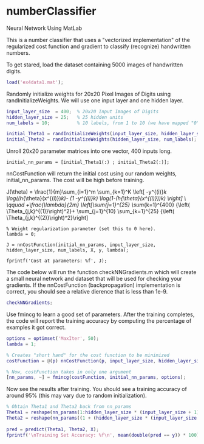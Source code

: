 # numberClassifier

Neural Network Using MatLab 


This is a number classifier that uses a "vectorized implementation" of the regularized cost function and gradient to classify (recognize) handwritten numbers.

To get stared, load the dataset containing 5000 images of handwritten digits.

```Matlab
load('ex4data1.mat');
```

Randomly initialize weights for 20x20 Pixel Images of Digits using randInitializeWeights. We will use one input layer and one hidden layer.

```Matlab
input_layer_size  = 400;  % 20x20 Input Images of Digits
hidden_layer_size = 25;   % 25 hidden units
num_labels = 10;          % 10 labels, from 1 to 10 (we have mapped "0" to label 10)

initial_Theta1 = randInitializeWeights(input_layer_size, hidden_layer_size);
initial_Theta2 = randInitializeWeights(hidden_layer_size, num_labels);
```

Unroll 20x20 parameter matrices into one vector, 400 inputs long.
```
initial_nn_params = [initial_Theta1(:) ; initial_Theta2(:)];
```

nnCostFunction will return the initial cost using our random weights, initial_nn_params. The cost will be high before training.

J(\theta) =
\frac{1}{m}\sum_{i=1}^m
\sum_{k=1}^K 
\left[ -y^{(i)}_k \log((h_{\theta}(x^{(i)})_k)- (1 -y^{(i)}_k) \log(1-(h_{\theta}(x^{(i)}))_k)  \right]
\\ \qquad 
+\frac{\lambda}{2m} \left[\sum_{j=1}^{25} 
\sum_{k=1}^{400} {\left( \Theta_{j,k}^{(1)}\right)^2}+
\sum_{j=1}^{10} 
\sum_{k=1}^{25} {\left( \Theta_{j,k}^{(2)}\right)^2}\right]

```
% Weight regularization parameter (set this to 0 here).
lambda = 0;

J = nnCostFunction(initial_nn_params, input_layer_size, hidden_layer_size, num_labels, X, y, lambda);

fprintf('Cost at parameters: %f', J);
```

The code below will run the function checkNNGradients.m which will create a small neural network and dataset that will be used for checking your gradients. If the nnCostFunction (backpropagation) implementation is correct, you should see a relative dierence that is less than 1e-9.

```Matlab
checkNNGradients;
```

Use fmincg to learn a good set of parameters. After the training completes, the code will report the training accuracy by computing the percentage of examples it got correct. 

```Matlab
options = optimset('MaxIter', 50);
lambda = 1;

% Creates "short hand" for the cost function to be minimized
costFunction = @(p) nnCostFunction(p, input_layer_size, hidden_layer_size, num_labels, X, y, lambda);

% Now, costFunction takes in only one argument 
[nn_params, ~] = fmincg(costFunction, initial_nn_params, options);
```

Now see the results after training. You should see a training accuracy of around 95% (this may vary due to random initialization).

```Matlab
% Obtain Theta1 and Theta2 back from nn_params
Theta1 = reshape(nn_params(1:hidden_layer_size * (input_layer_size + 1)), hidden_layer_size, (input_layer_size + 1));
Theta2 = reshape(nn_params((1 + (hidden_layer_size * (input_layer_size + 1))):end), num_labels, (hidden_layer_size + 1));
 
pred = predict(Theta1, Theta2, X);
fprintf('\nTraining Set Accuracy: %f\n', mean(double(pred == y)) * 100);
```
